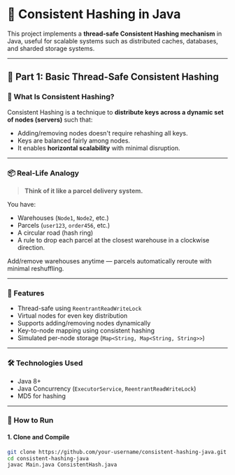 # 🧩 Consistent Hashing in Java

This project implements a **thread-safe Consistent Hashing mechanism** in Java, useful for scalable systems such as distributed caches, databases, and sharded storage systems.

---

## 📌 Part 1: Basic Thread-Safe Consistent Hashing

### 🧠 What Is Consistent Hashing?

Consistent Hashing is a technique to **distribute keys across a dynamic set of nodes (servers)** such that:

- Adding/removing nodes doesn't require rehashing all keys.
- Keys are balanced fairly among nodes.
- It enables **horizontal scalability** with minimal disruption.

---

### 📦 Real-Life Analogy

> **Think of it like a parcel delivery system.**

You have:
- Warehouses (`Node1`, `Node2`, etc.)
- Parcels (`user123`, `order456`, etc.)
- A circular road (hash ring)
- A rule to drop each parcel at the closest warehouse in a clockwise direction.

Add/remove warehouses anytime — parcels automatically reroute with minimal reshuffling.

---

### 🧱 Features

- Thread-safe using `ReentrantReadWriteLock`
- Virtual nodes for even key distribution
- Supports adding/removing nodes dynamically
- Key-to-node mapping using consistent hashing
- Simulated per-node storage (`Map<String, Map<String, String>>`)

---

### 🛠️ Technologies Used

- Java 8+
- Java Concurrency (`ExecutorService`, `ReentrantReadWriteLock`)
- MD5 for hashing

---

### 🚀 How to Run

#### 1. Clone and Compile
```bash
git clone https://github.com/your-username/consistent-hashing-java.git
cd consistent-hashing-java
javac Main.java ConsistentHash.java
